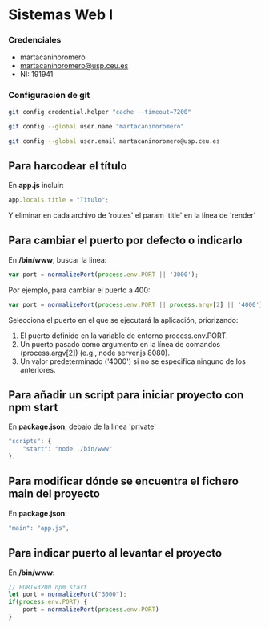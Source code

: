 # Sistemas Web I

### Credenciales
- martacaninoromero
- martacaninoromero@usp.ceu.es
- NI: 191941

### Configuración de git
```bash
git config credential.helper "cache --timeout=7200"
```
```bash
git config --global user.name "martacaninoromero"
````
```bash
git config --global user.email martacaninoromero@usp.ceu.es
```

## Para harcodear el título
En **app.js** incluir:
```js
app.locals.title = "Titulo";
```
Y eliminar en cada archivo de 'routes' el param 'title' en la línea de 'render'


## Para cambiar el puerto por defecto o indicarlo
En **/bin/www**, buscar la linea:
```javascript
var port = normalizePort(process.env.PORT || '3000');
```
Por ejemplo, para cambiar el puerto a 400:
```javascript
var port = normalizePort(process.env.PORT || process.argv[2] || '4000');
```
Selecciona el puerto en el que se ejecutará la aplicación, priorizando:
1. El puerto definido en la variable de entorno process.env.PORT.
2. Un puerto pasado como argumento en la línea de comandos (process.argv[2]) (e.g., node server.js 8080).
3. Un valor predeterminado ('4000') si no se especifica ninguno de los anteriores.


## Para añadir un script para iniciar proyecto con npm start 
En **package.json**, debajo de la linea 'private'
```js
"scripts": {
    "start": "node ./bin/www"
},
```


## Para modificar dónde se encuentra el fichero main del proyecto 
En **package.json**:
```js
"main": "app.js",
```


## Para indicar puerto al levantar el proyecto
En **/bin/www**:
```js
// PORT=3200 npm start
let port = normalizePort("3000");
if(process.env.PORT) {
    port = normalizePort(process.env.PORT)
}
```

